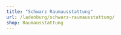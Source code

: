 ```yaml
---
title: "Schwarz Raumausstattung"
url: /ladenburg/schwarz-raumausstattung/
shop: Raumausstattung
---
```

